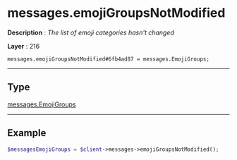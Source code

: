 # messages.emojiGroupsNotModified

**Description** : *The list of emoji categories hasn&#039;t changed*

**Layer** : 216

```tl
messages.emojiGroupsNotModified#6fb4ad87 = messages.EmojiGroups;
```

---

## Type

[messages.EmojiGroups](type/messages.EmojiGroups)

---

## Example

```php
$messagesEmojiGroups = $client->messages->emojiGroupsNotModified();
```